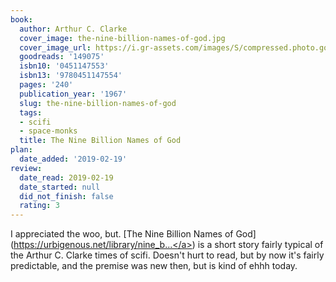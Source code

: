 ```yaml
---
book:
  author: Arthur C. Clarke
  cover_image: the-nine-billion-names-of-god.jpg
  cover_image_url: https://i.gr-assets.com/images/S/compressed.photo.goodreads.com/books/1224576760l/149075.jpg
  goodreads: '149075'
  isbn10: '0451147553'
  isbn13: '9780451147554'
  pages: '240'
  publication_year: '1967'
  slug: the-nine-billion-names-of-god
  tags:
  - scifi
  - space-monks
  title: The Nine Billion Names of God
plan:
  date_added: '2019-02-19'
review:
  date_read: 2019-02-19
  date_started: null
  did_not_finish: false
  rating: 3
---
```


I appreciated the woo, but. [The Nine Billion Names of God](<a target="_blank" href="https://urbigenous.net/library/nine_billion_names_of_god.html" rel="nofollow">https://urbigenous.net/library/nine_b...</a>) is a short story fairly typical of the Arthur C. Clarke times of scifi. Doesn't hurt to read, but by now it's fairly predictable, and the premise was new then, but is kind of ehhh today.

